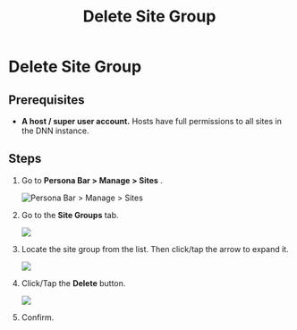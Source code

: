﻿---
uid: delete-site-group
locale: en
title: Delete Site Group
dnneditions: Evoq Content,Evoq Engage
dnnversion: 09.02.00
related-topics: create-site-group,add-or-remove-sites-in-group,edit-site-group
---

# Delete Site Group

## Prerequisites

*   **A host / super user account.** Hosts have full permissions to all sites in the DNN instance.

## Steps

1.  Go to **Persona Bar \> Manage \> Sites** .
    
    ![Persona Bar > Manage > Sites](/images/scr-pbar-host-Manage-E91.png)
    
2.  Go to the **Site Groups** tab.
    
      
    
    ![](/images/scr-Sites-SiteGroupsTab-E90.png)
    
      
    
3.  Locate the site group from the list. Then click/tap the arrow to expand it.
    
      
    
    ![](/images/scr-Sites-SiteGroups-Arrow-E90.png)
    
      
    
4.  Click/Tap the **Delete** button.
    
      
    
    ![](/images/scr-Sites-SiteGroups-Edit-Delete-E90.png)
    
      
    
5.  Confirm.
